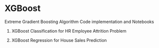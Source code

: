 # XGBoost
Extreme Gradient Boosting Algorithm Code implementation and Notebooks


1. XGBoost Classification for HR Employee Attrition Problem

2. XGBoost Regression for House Sales Prediction 
